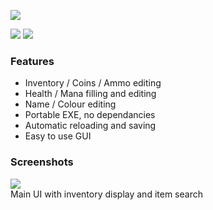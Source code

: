 ![](https://i.imgur.com/5B977EX.png)

![](https://img.shields.io/github/downloads/Nymda/WinTerrEdit/total?style=flat-square) ![](https://img.shields.io/github/v/release/Nymda/WinTerrEdit?style=flat-square)


### Features
- Inventory / Coins / Ammo editing
- Health / Mana filling and editing
- Name / Colour editing
- Portable EXE, no dependancies
- Automatic reloading and saving
- Easy to use GUI

### Screenshots
![](https://i.imgur.com/qkwphJd.png)    
Main UI with inventory display and item search
